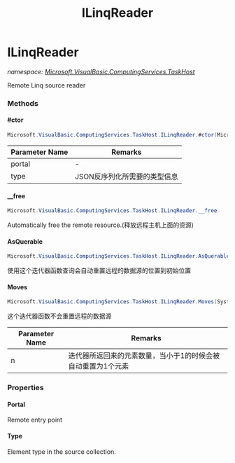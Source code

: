 ﻿---
title: ILinqReader
---

# ILinqReader
_namespace: [Microsoft.VisualBasic.ComputingServices.TaskHost](N-Microsoft.VisualBasic.ComputingServices.TaskHost.html)_

Remote Linq source reader



### Methods

#### #ctor
```csharp
Microsoft.VisualBasic.ComputingServices.TaskHost.ILinqReader.#ctor(Microsoft.VisualBasic.Net.IPEndPoint,System.Type)
```


|Parameter Name|Remarks|
|--------------|-------|
|portal|-|
|type|JSON反序列化所需要的类型信息|


#### __free
```csharp
Microsoft.VisualBasic.ComputingServices.TaskHost.ILinqReader.__free
```
Automatically free the remote resource.(释放远程主机上面的资源)

#### AsQuerable
```csharp
Microsoft.VisualBasic.ComputingServices.TaskHost.ILinqReader.AsQuerable
```
使用这个迭代器函数查询会自动重置远程的数据源的位置到初始位置

#### Moves
```csharp
Microsoft.VisualBasic.ComputingServices.TaskHost.ILinqReader.Moves(System.Int32)
```
这个迭代器函数不会重置远程的数据源

|Parameter Name|Remarks|
|--------------|-------|
|n|迭代器所返回来的元素数量，当小于1的时候会被自动重置为1个元素|



### Properties

#### Portal
Remote entry point
#### Type
Element type in the source collection.
